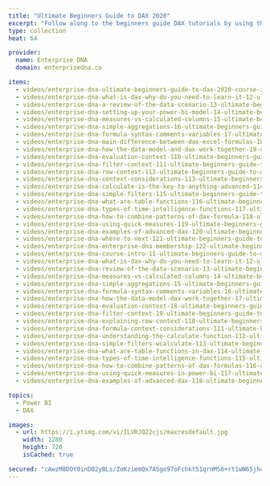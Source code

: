 ```yaml
---
title: "Ultimate Beginners Guide to DAX 2020"
excerpt: "Follow along to the beginners guide DAX tutorials by using the demo data available for download. Enjoy!"
type: collection
heat: 64

provider:
  name: Enterprise DNA
  domain: enterprisedna.co

items:
  - videos/enterprise-dna-ultimate-beginners-guide-to-dax-2020-course-intro
  - videos/enterprise-dna-what-is-dax-why-do-you-need-to-learn-it-12-ultimate-beginners-guide-to-dax-2020
  - videos/enterprise-dna-a-review-of-the-data-scenario-13-ultimate-beginner-guide-to-dax-2020
  - videos/enterprise-dna-setting-up-your-power-bi-model-14-ultimate-beginner-guide-to-dax-2020
  - videos/enterprise-dna-measures-vs-calculated-columns-15-ultimate-beginners-guide-to-dax-2020
  - videos/enterprise-dna-simple-aggregations-16-ultimate-beginners-guide-to-dax-2020
  - videos/enterprise-dna-formula-syntax-comments-variables-17-ultimate-beginners-guide-to-dax-2020
  - videos/enterprise-dna-main-difference-between-dax-excel-formulas-18-ultimate-beginners-guide-to-dax-2020
  - videos/enterprise-dna-how-the-data-model-and-dax-work-together-19-ultimate-beginners-guide-to-dax-2020
  - videos/enterprise-dna-evaluation-context-110-ultimate-beginners-guide-to-dax-2020
  - videos/enterprise-dna-filter-context-111-ultimate-beginners-guide-to-dax-2020
  - videos/enterprise-dna-row-context-112-ultimate-beginners-guide-to-dax-2020
  - videos/enterprise-dna-context-considerations-113-ultimate-beginners-guide-to-dax-2020
  - videos/enterprise-dna-calculate-is-the-key-to-anything-advanced-114-ultimate-beginners-guide-to-dax-2020
  - videos/enterprise-dna-simple-filters-115-ultimate-beginners-guide-to-dax-2020
  - videos/enterprise-dna-what-are-table-functions-116-ultimate-beginners-guide-to-dax-2020
  - videos/enterprise-dna-types-of-time-intelligence-functions-117-ultimate-beginners-guide-to-dax-2020
  - videos/enterprise-dna-how-to-combine-patterns-of-dax-formula-118-ultimate-beginners-guide-to-dax-2020
  - videos/enterprise-dna-using-quick-measures-119-ultimate-beginners-guide-to-dax-2020
  - videos/enterprise-dna-examples-of-advanced-dax-120-ultimate-beginners-guide-to-dax-2020
  - videos/enterprise-dna-where-to-next-121-ultimate-beginners-guide-to-dax-2020
  - videos/enterprise-dna-enterprise-dna-membership-122-ultimate-beginners-guide-to-dax-2020
  - videos/enterprise-dna-course-intro-11-ultimate-beginners-guide-to-dax-2019
  - videos/enterprise-dna-what-is-dax-why-do-you-need-to-learn-it-12-ultimate-beginner-guide-to-dax-2019
  - videos/enterprise-dna-review-of-the-data-scenario-13-ultimate-beginners-guide-to-dax-2019
  - videos/enterprise-dna-measures-vs-calculated-columns-14-ultimate-beginners-guide-to-dax-2019
  - videos/enterprise-dna-simple-aggregations-15-ultimate-beginners-guide-to-dax-2019
  - videos/enterprise-dna-formula-syntax-comments-variables-16-ultimate-beginners-guide-to-dax-2019
  - videos/enterprise-dna-how-the-data-model-dax-work-together-17-ultimate-beginners-guide-to-dax-2019
  - videos/enterprise-dna-evaluation-context-18-ultimate-beginners-guide-to-dax-2019
  - videos/enterprise-dna-filter-context-19-ultimate-beginners-guide-to-dax-2019
  - videos/enterprise-dna-explaining-row-context-110-ultimate-beginners-guide-to-dax-2019
  - videos/enterprise-dna-formula-context-considerations-111-ultimate-beginners-guide-to-dax-2019
  - videos/enterprise-dna-understanding-the-calculate-function-112-ultimate-beginners-guide-to-dax-2019
  - videos/enterprise-dna-simple-filters-wcalculate-113-ultimate-beginners-guide-to-dax-2019
  - videos/enterprise-dna-what-are-table-functions-in-dax-114-ultimate-beginners-guide-to-dax-2019
  - videos/enterprise-dna-types-of-time-intelligence-functions-115-ultimate-beginners-guide-to-dax-2019
  - videos/enterprise-dna-how-to-combine-patterns-of-dax-formulas-116-ultimate-beginners-guide-to-dax-2019
  - videos/enterprise-dna-using-quick-measures-in-power-bi-117-ultimate-beginners-guide-to-dax-2019
  - videos/enterprise-dna-examples-of-advanced-dax-118-ultimate-beginners-guide-to-dax-2019

topics:
  - Power BI
  - DAX

images:
  - url: https://i.ytimg.com/vi/ILVRJQ22cjs/maxresdefault.jpg
    width: 1280
    height: 720
    isCached: true

secured: "cAwzM8DOt0inD02yBLs/ZoKziemQx7A5go97oFchkt51qrnMS6+rt1wN65jhoQ9G/CTV4R/jdVhncnVuz3fTxzZXrh8RKslNS1cXNXIpXlbMk/lntZ+NdOBEoV6FqU7xNHSkt2AhOvxXEyCJFkZu5350pFWDCCyw5m4fjF+0xJaPTGjHIU8L8P2SrdE5/BxrqAXoiX1c8OKqb4v9x5wkdoQLKPF3TXkUGT4iE3P0lQVxZq+yQ6w/8QIEx3R4jUQMd4j+hGNrJ+agTqi28mjfqOkqnmL2h65uJTIlzZ7qt1Zs2w7mpTK/e8hk09Yy6s1LD/eWSKmg7ZleStWc1Oq5dA==;T/NWqPBmKFj6mQG7Djijkg=="
---
```


